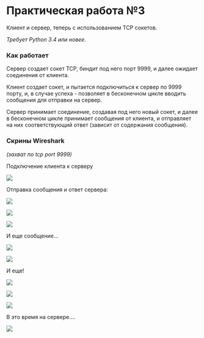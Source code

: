 # Практическая работа №3

Клиент и сервер, теперь с использованием TCP сокетов.

_Требует Python 3.4 или новее._

### Как работает

Сервер создает сокет TCP, биндит под него порт 9999, и далее ожидает соединения от клиента.

Клиент создает сокет, и пытается подключиться к сервер по 9999 порту, и, в случае успеха - позволяет в бесконечном цикле вводить сообщения для отправки на сервер.

Сервер принимает соединение, создавая под него новый сокет, и далее в бесконечном цикле принимает сообщения от клиента, и отправляет на них соответствующий ответ (зависит от содержания сообщения).

### Скрины Wireshark

_(захват по tcp port 9999)_

Подключение клиента к серверу

![](https://i.imgur.com/akcGJiB.png)

Отправка сообщения и ответ сервера:

![](https://i.imgur.com/shvIjl4.png)

![](https://i.imgur.com/wp4Z5e0.png)

![](https://i.imgur.com/7TYkxQQ.png)

И еще сообщение...

![](https://i.imgur.com/E5Uo9MR.png)

![](https://i.imgur.com/jExyjS7.png)

И еще! 

![](https://i.imgur.com/bn96Evf.png)

![](https://i.imgur.com/ZjJTPEg.png)

![](https://i.imgur.com/IYkhuFp.png)

В это время на сервере....

![](https://i.imgur.com/cOPIC1p.png)
